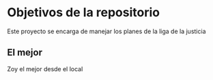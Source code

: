 # Objetivos de la repositorio

Este proyecto se encarga de manejar los planes de la liga de la justicia

## El mejor
Zoy el mejor desde el local